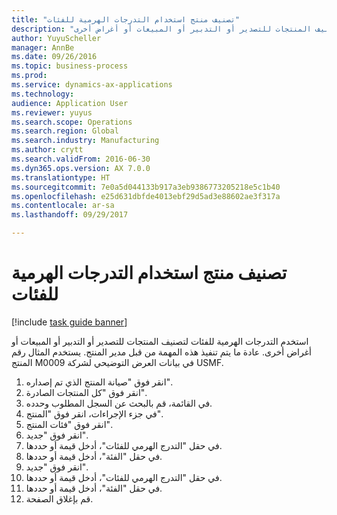 ```yaml
--- 
title: "تصنيف منتج استخدام التدرجات الهرمية للفئات"
description: "استخدم التدرجات الهرمية للفئات لتصنيف المنتجات للتصدير أو التدبير أو المبيعات أو أغراض أخرى."
author: YuyuScheller
manager: AnnBe
ms.date: 09/26/2016
ms.topic: business-process
ms.prod: 
ms.service: dynamics-ax-applications
ms.technology: 
audience: Application User
ms.reviewer: yuyus
ms.search.scope: Operations
ms.search.region: Global
ms.search.industry: Manufacturing
ms.author: crytt
ms.search.validFrom: 2016-06-30
ms.dyn365.ops.version: AX 7.0.0
ms.translationtype: HT
ms.sourcegitcommit: 7e0a5d044133b917a3eb9386773205218e5c1b40
ms.openlocfilehash: e25d631dbfde4013ebf29d5ad3e88602ae3f317a
ms.contentlocale: ar-sa
ms.lasthandoff: 09/29/2017

---
```

# <a name="classify-a-product-using-category-hierarchies"></a>تصنيف منتج استخدام التدرجات الهرمية للفئات

[!include [task guide banner](../../includes/task-guide-banner.md)]

استخدم التدرجات الهرمية للفئات لتصنيف المنتجات للتصدير أو التدبير أو المبيعات أو أغراض أخرى. عادة ما يتم تنفيذ هذه المهمة من قبل مدير المنتج. يستخدم المثال رقم المنتج M0009 في بيانات العرض التوضيحي لشركة USMF.‬

1. انقر فوق "صيانة المنتج الذي تم إصداره".
2. انقر فوق "كل المنتجات الصادرة".
3. في القائمة، قم بالبحث عن السجل المطلوب وحدده.
4. في جزء الإجراءات، انقر فوق "المنتج".
5. انقر فوق "فئات المنتج".
6. انقر فوق "جديد".
7. في حقل "‏‫التدرج الهرمي للفئات‬"، أدخل قيمة أو حددها.
8. في حقل "الفئة"، أدخل قيمة أو حددها.
9. انقر فوق "جديد".
10. في حقل "‏‫التدرج الهرمي للفئات‬"، أدخل قيمة أو حددها.
11. في حقل "الفئة"، أدخل قيمة أو حددها.
12. قم بإغلاق الصفحة.


